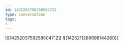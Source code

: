 ```yaml
---
id: 1425203756258504712
type: conversation
tags:
- 
---
```

![[1425203756258504712]]
![[1425211289698144260]]

